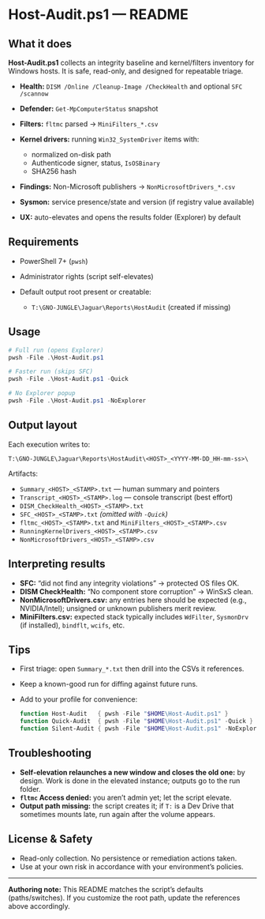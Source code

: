 # Host-Audit.ps1 — README

## What it does

**Host-Audit.ps1** collects an integrity baseline and kernel/filters inventory for Windows hosts. It is safe, read-only, and designed for repeatable triage.

* **Health:** `DISM /Online /Cleanup-Image /CheckHealth` and optional `SFC /scannow`
* **Defender:** `Get-MpComputerStatus` snapshot
* **Filters:** `fltmc` parsed → `MiniFilters_*.csv`
* **Kernel drivers:** running `Win32_SystemDriver` items with:

  * normalized on-disk path
  * Authenticode signer, status, `IsOSBinary`
  * SHA256 hash
* **Findings:** Non-Microsoft publishers → `NonMicrosoftDrivers_*.csv`
* **Sysmon:** service presence/state and version (if registry value available)
* **UX:** auto-elevates and opens the results folder (Explorer) by default

## Requirements

* PowerShell 7+ (`pwsh`)
* Administrator rights (script self-elevates)
* Default output root present or creatable:

  * `T:\GNO-JUNGLE\Jaguar\Reports\HostAudit` (created if missing)

## Usage

```powershell
# Full run (opens Explorer)
pwsh -File .\Host-Audit.ps1

# Faster run (skips SFC)
pwsh -File .\Host-Audit.ps1 -Quick

# No Explorer popup
pwsh -File .\Host-Audit.ps1 -NoExplorer
```

## Output layout

Each execution writes to:

```
T:\GNO-JUNGLE\Jaguar\Reports\HostAudit\<HOST>_<YYYY-MM-DD_HH-mm-ss>\
```

Artifacts:

* `Summary_<HOST>_<STAMP>.txt` — human summary and pointers
* `Transcript_<HOST>_<STAMP>.log` — console transcript (best effort)
* `DISM_CheckHealth_<HOST>_<STAMP>.txt`
* `SFC_<HOST>_<STAMP>.txt` *(omitted with `-Quick`)*
* `fltmc_<HOST>_<STAMP>.txt` and `MiniFilters_<HOST>_<STAMP>.csv`
* `RunningKernelDrivers_<HOST>_<STAMP>.csv`
* `NonMicrosoftDrivers_<HOST>_<STAMP>.csv`

## Interpreting results

* **SFC:** “did not find any integrity violations” → protected OS files OK.
* **DISM CheckHealth:** “No component store corruption” → WinSxS clean.
* **NonMicrosoftDrivers.csv:** any entries here should be expected (e.g., NVIDIA/Intel); unsigned or unknown publishers merit review.
* **MiniFilters.csv:** expected stack typically includes `WdFilter`, `SysmonDrv` (if installed), `bindflt`, `wcifs`, etc.

## Tips

* First triage: open `Summary_*.txt` then drill into the CSVs it references.
* Keep a known-good run for diffing against future runs.
* Add to your profile for convenience:

  ```powershell
  function Host-Audit   { pwsh -File "$HOME\Host-Audit.ps1" }
  function Quick-Audit  { pwsh -File "$HOME\Host-Audit.ps1" -Quick }
  function Silent-Audit { pwsh -File "$HOME\Host-Audit.ps1" -NoExplorer }
  ```

## Troubleshooting

* **Self-elevation relaunches a new window and closes the old one:** by design. Work is done in the elevated instance; outputs go to the run folder.
* **`fltmc` Access denied:** you aren’t admin yet; let the script elevate.
* **Output path missing:** the script creates it; if `T:` is a Dev Drive that sometimes mounts late, run again after the volume appears.

## License & Safety

* Read-only collection. No persistence or remediation actions taken.
* Use at your own risk in accordance with your environment’s policies.

---

**Authoring note:** This README matches the script’s defaults (paths/switches). If you customize the root path, update the references above accordingly.
